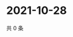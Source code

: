 # 2021-10-28

共 0 条

<!-- BEGIN WEIBO -->
<!-- 最后更新时间 Thu Oct 28 2021 18:16:11 GMT+0800 (China Standard Time) -->

<!-- END WEIBO -->
